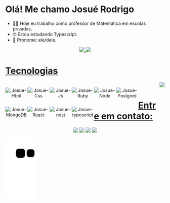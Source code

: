 # Olá! Me chamo Josué Rodrigo

- 👨‍🏫 Hoje eu trabalho como professor de Matemática em escolas privadas.
- 🤓 Estou estudando Typescript.
- 👦 Pronome: ele/dele.

<div align='center'>
<a href='https://github.com/Josuerodrigojr'>
<img width="50%" src="https://github-readme-stats.vercel.app/api?username=Josuerodrigojr&count_private=true&show_icons=true&theme=gruvbox">
<img width="42%" src="https://github-readme-stats.vercel.app/api/top-langs/?username=Josuerodrigojr&layout=compact&theme=gruvbox">


</div> 
 


 # Tecnologias
 
 <div>
   <img align='right' height='87'  src="https://media.giphy.com/media/qgQUggAC3Pfv687qPC/giphy.gif">
 </div>

  <div style='display: inline_block' align='center'> <br>
       <img align='left' alt='Josue-Html' height='60' width='70' src='https://cdn.jsdelivr.net/gh/devicons/devicon/icons/html5/html5-original.svg'>
    <img align='left' alt='Josue-Css' height='60' width='70' src='https://cdn.jsdelivr.net/gh/devicons/devicon/icons/css3/css3-original.svg'>
    <img align='left' alt='Josue-Js' height='60' width='70' src='https://cdn.jsdelivr.net/gh/devicons/devicon/icons/javascript/javascript-original.svg'>
     <img align='left' alt='Josue-Ruby' height='60' width='70' src='https://cdn.jsdelivr.net/gh/devicons/devicon/icons/ruby/ruby-plain.svg'>
    <img align='left' alt='Josue-Node' height='60' width='70' src='https://cdn.jsdelivr.net/gh/devicons/devicon/icons/nodejs/nodejs-original.svg'>
   <img align='left' alt='Josue-Postgred' height='60' width='70' src='https://cdn.jsdelivr.net/gh/devicons/devicon/icons/postgresql/postgresql-original.svg'>
   <img align='left' alt='Josue-MongoDB' height='60' width='70' src='https://cdn.jsdelivr.net/gh/devicons/devicon/icons/mongodb/mongodb-original.svg'>
   <img align='left' alt='Josue-React' height='60' width='70' src='https://cdn.jsdelivr.net/gh/devicons/devicon/icons/react/react-original.svg'>
  <img align='left' alt='Josue-nest' height='60' width='70' src="https://cdn.jsdelivr.net/gh/devicons/devicon/icons/nestjs/nestjs-plain.svg" >
  <img align='left' alt='Josue-typescript' height='60' width='70' src="https://cdn.jsdelivr.net/gh/devicons/devicon/icons/typescript/typescript-original.svg" >

  
    
  </div>
 
 
 

 
 
 ##
 
 # Entre em contato:
 
 <div align='center'>
  <a href='mailto:josuerodrigo.jr80@gmail.com'><img src='https://img.shields.io/badge/Gmail-D14836?style=for-the-badge&logo=gmail&logoColor=white'></a>
  <a  target="_blank" href="https://wa.me/5577991657191"> <img src="https://img.shields.io/badge/WhatsApp-25D366?style=for-the-badge&logo=whatsapp&logoColor=white"></a>
   <a href='https://discord.com/channels/598312088389287971'><img src='https://img.shields.io/badge/Discord-7289DA?style=for-the-badge&logo=discord&logoColor=white'></a>
  <a href='https://www.linkedin.com/in/josue-figueiredo/'><img src='https://img.shields.io/badge/LinkedIn-0077B5?style=for-the-badge&logo=linkedin&logoColor=white'></a>
 </div>

 
 ![Snake animation](https://github.com/Josuerodrigojr/Josuerodrigojr/blob/output/github-contribution-grid-snake.svg)
